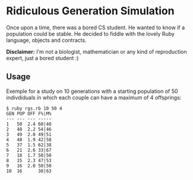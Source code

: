 # Ridiculous Generation Simulation

Once upon a time, there was a bored CS student. He wanted to know if a
population could be stable. He decided to fiddle with the lovely Ruby language,
objects and contracts.

**Disclaimer:** I'm not a biologist, mathematician or any kind of reproduction
expert, just a bored student :)

## Usage

Exemple for a study on 10 generations with a starting population of 50
indivdiduals in which each couple can have a maximum of 4 offsprings:

```
$ ruby rgs.rb 10 50 4
GEN POP OFF F%|M%
--- --- --- -----
1   50  2.4 60|40
2   48  2.2 54|46
3   49  2.0 49|51
4   48  1.9 42|58
5   37  1.5 62|38
6   21  2.6 33|67
7   18  1.7 50|50
8   15  2.3 47|53
9   16  2.0 50|50
10  16      38|63

```
